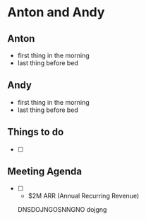 # Anton and Andy

## Anton
- first thing in the morning
- last thing before bed

## Andy
- first thing in the morning
- last thing before bed

## Things to do
- [ ] 


## Meeting Agenda
- [ ] 
  - $2M ARR (Annual Recurring Revenue) 


  DNSDOJNGOSNNGNO
  dojgng

